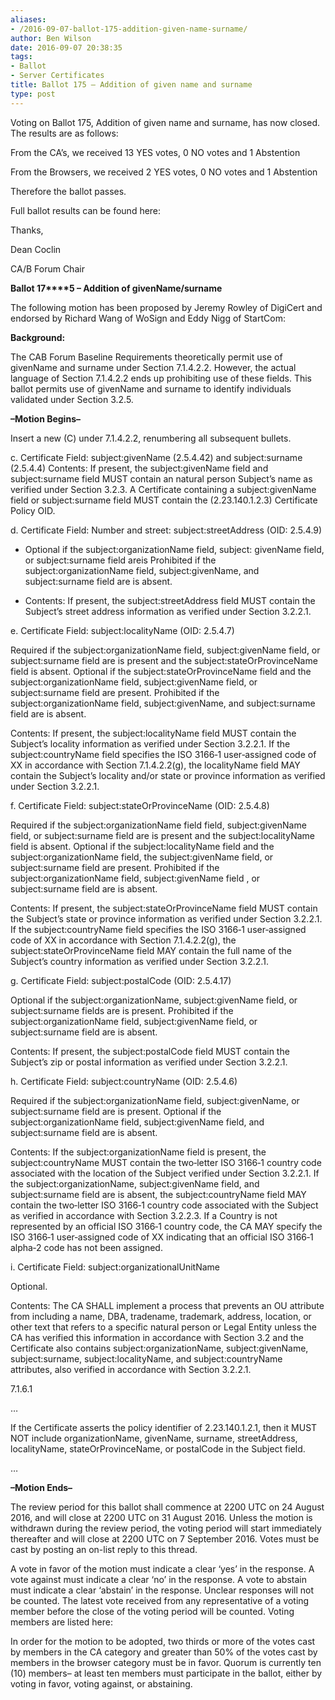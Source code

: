 ```yaml
---
aliases:
- /2016-09-07-ballot-175-addition-given-name-surname/
author: Ben Wilson
date: 2016-09-07 20:38:35
tags:
- Ballot
- Server Certificates
title: Ballot 175 – Addition of given name and surname
type: post
---
```


Voting on Ballot 175, Addition of given name and surname, has now closed. The results are as follows:

From the CA’s, we received 13 YES votes, 0 NO votes and 1 Abstention

From the Browsers, we received 2 YES votes, 0 NO votes and 1 Abstention

Therefore the ballot passes.

Full ballot results can be found here:

Thanks,

Dean Coclin

CA/B Forum Chair

**Ballot 17****5 – Addition of givenName/surname**

The following motion has been proposed by Jeremy Rowley of DigiCert and endorsed by Richard Wang of WoSign and Eddy Nigg of StartCom:

**Background:**

The CAB Forum Baseline Requirements theoretically permit use of givenName and surname under Section 7.1.4.2.2. However, the actual language of Section 7.1.4.2.2 ends up prohibiting use of these fields. This ballot permits use of givenName and surname to identify individuals validated under Section 3.2.5.

**–Motion Begins–**

Insert a new (C) under 7.1.4.2.2, renumbering all subsequent bullets.

c. Certificate Field: subject:givenName (2.5.4.42) and subject:surname (2.5.4.4)
Contents: If present, the subject:givenName field and subject:surname field MUST contain an natural person Subject’s name as verified under Section 3.2.3. A Certificate containing a subject:givenName field or subject:surname field MUST contain the (2.23.140.1.2.3) Certificate Policy OID.

d. Certificate Field: Number and street: subject:streetAddress (OID: 2.5.4.9)

- Optional if the subject:organizationName field, subject: givenName field, or subject:surname field areis Prohibited if the subject:organizationName field, subject:givenName, and subject:surname field are is absent.

- Contents: If present, the subject:streetAddress field MUST contain the Subject’s street address information as verified under Section 3.2.2.1.

e. Certificate Field: subject:localityName (OID: 2.5.4.7)

Required if the subject:organizationName field, subject:givenName field, or subject:surname field are is present and the subject:stateOrProvinceName field is absent. Optional if the subject:stateOrProvinceName field and the subject:organizationName field, subject:givenName field, or subject:surname field are present. Prohibited if the subject:organizationName field, subject:givenName, and subject:surname field are is absent.

Contents: If present, the subject:localityName field MUST contain the Subject’s locality information as verified under Section 3.2.2.1. If the subject:countryName field specifies the ISO 3166‐1 user‐assigned code of XX in accordance with Section 7.1.4.2.2(g), the localityName field MAY contain the Subject’s locality and/or state or province information as verified under Section 3.2.2.1.

f. Certificate Field: subject:stateOrProvinceName (OID: 2.5.4.8)

Required if the subject:organizationName field field, subject:givenName field, or subject:surname field are is present and the subject:localityName field is absent. Optional if the subject:localityName field and the subject:organizationName field, the subject:givenName field, or subject:surname field are present. Prohibited if the subject:organizationName field, subject:givenName field , or subject:surname field are is absent.

Contents: If present, the subject:stateOrProvinceName field MUST contain the Subject’s state or province information as verified under Section 3.2.2.1. If the subject:countryName field specifies the ISO 3166‐1 user‐assigned code of XX in accordance with Section 7.1.4.2.2(g), the subject:stateOrProvinceName field MAY contain the full name of the Subject’s country information as verified under Section 3.2.2.1.

g. Certificate Field: subject:postalCode (OID: 2.5.4.17)

Optional if the subject:organizationName, subject:givenName field, or subject:surname fields are is present. Prohibited if the subject:organizationName field, subject:givenName field, or subject:surname field are is absent.

Contents: If present, the subject:postalCode field MUST contain the Subject’s zip or postal information as verified under Section 3.2.2.1.

h. Certificate Field: subject:countryName (OID: 2.5.4.6)

Required if the subject:organizationName field, subject:givenName, or subject:surname field are is present. Optional if the subject:organizationName field, subject:givenName field, and subject:surname field are is absent.

Contents: If the subject:organizationName field is present, the subject:countryName MUST contain the two‐letter ISO 3166‐1 country code associated with the location of the Subject verified under Section 3.2.2.1. If the subject:organizationName, subject:givenName field, and subject:surname field are is absent, the subject:countryName field MAY contain the two‐letter ISO 3166‐1 country code associated with the Subject as verified in accordance with Section 3.2.2.3. If a Country is not represented by an official ISO 3166‐1 country code, the CA MAY specify the ISO 3166‐1 user‐assigned code of XX indicating that an official ISO 3166‐1 alpha‐2 code has not been assigned.

i. Certificate Field: subject:organizationalUnitName

Optional.

Contents: The CA SHALL implement a process that prevents an OU attribute from including a name, DBA, tradename, trademark, address, location, or other text that refers to a specific natural person or Legal Entity unless the CA has verified this information in accordance with Section 3.2 and the Certificate also contains subject:organizationName, subject:givenName, subject:surname, subject:localityName, and subject:countryName attributes, also verified in accordance with Section 3.2.2.1.

7.1.6.1

…

If the Certificate asserts the policy identifier of 2.23.140.1.2.1, then it MUST NOT include organizationName, givenName, surname, streetAddress, localityName, stateOrProvinceName, or postalCode in the Subject field.

…

**–Motion Ends–**

The review period for this ballot shall commence at 2200 UTC on 24 August 2016, and will close at 2200 UTC on 31 August 2016. Unless the motion is withdrawn during the review period, the voting period will start immediately thereafter and will close at 2200 UTC on 7 September 2016. Votes must be cast by posting an on-list reply to this thread.

A vote in favor of the motion must indicate a clear ‘yes’ in the response. A vote against must indicate a clear ‘no’ in the response. A vote to abstain must indicate a clear ‘abstain’ in the response. Unclear responses will not be counted. The latest vote received from any representative of a voting member before the close of the voting period will be counted. Voting members are listed here:

In order for the motion to be adopted, two thirds or more of the votes cast by members in the CA category and greater than 50% of the votes cast by members in the browser category must be in favor. Quorum is currently ten (10) members– at least ten members must participate in the ballot, either by voting in favor, voting against, or abstaining.
